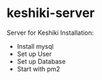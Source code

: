 # keshiki-server

Server for Keshiki
Installation:
- Install mysql
- Set up User
- Set up Database
- Start with pm2
